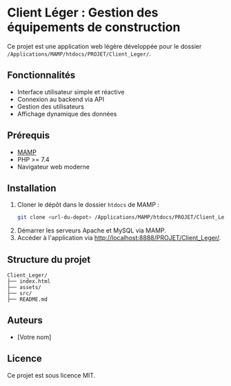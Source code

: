 ﻿# Client Léger : Gestion des équipements de construction

Ce projet est une application web légère développée pour le dossier `/Applications/MAMP/htdocs/PROJET/Client_Leger/`.

## Fonctionnalités

- Interface utilisateur simple et réactive
- Connexion au backend via API
- Gestion des utilisateurs
- Affichage dynamique des données

## Prérequis

- [MAMP](https://www.mamp.info/)
- PHP >= 7.4
- Navigateur web moderne

## Installation

1. Cloner le dépôt dans le dossier `htdocs` de MAMP :
    ```bash
    git clone <url-du-depot> /Applications/MAMP/htdocs/PROJET/Client_Leger/
    ```
2. Démarrer les serveurs Apache et MySQL via MAMP.
3. Accéder à l'application via [http://localhost:8888/PROJET/Client_Leger/](http://localhost:8888/PROJET/Client_Leger/).

## Structure du projet

```
Client_Leger/
├── index.html
├── assets/
├── src/
├── README.md
```

## Auteurs

- [Votre nom]

## Licence


Ce projet est sous licence MIT.
